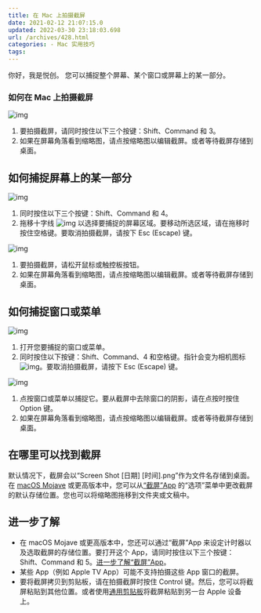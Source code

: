 ```yaml
---
title: 在 Mac 上拍摄截屏
date: 2021-02-12 21:07:15.0
updated: 2022-03-30 23:18:03.698
url: /archives/428.html
categories: - Mac 实用技巧
tags: 
---
```




你好，我是悦创。 您可以捕捉整个屏幕、某个窗口或屏幕上的某一部分。

### 如何在 Mac 上拍摄截屏

![img](https://img-blog.csdnimg.cn/img_convert/fc007bd767a611cea5f80281f7c11a60.png)

1.  要拍摄截屏，请同时按住以下三个按键：Shift、Command 和 3。
2.  如果在屏幕角落看到缩略图，请点按缩略图以编辑截屏。或者等待截屏存储到桌面。

## 如何捕捉屏幕上的某一部分

![img](https://img-blog.csdnimg.cn/img_convert/495caa472f9c2d9227040e967e466f87.png)

1.  同时按住以下三个按键：Shift、Command 和 4。
2.  拖移十字线 ![img](https://img-blog.csdnimg.cn/img_convert/ada2ad056bbf1fe49cc416c0dbc224b6.png) 以选择要捕捉的屏幕区域。要移动所选区域，请在拖移时按住空格键。要取消拍摄截屏，请按下 Esc (Escape) 键。

![img](https://img-blog.csdnimg.cn/img_convert/e53850573f5b44fa990964c5cc8b24dd.png)

1.  要拍摄截屏，请松开鼠标或触控板按钮。
2.  如果在屏幕角落看到缩略图，请点按缩略图以编辑截屏。或者等待截屏存储到桌面。

## 如何捕捉窗口或菜单

![img](https://img-blog.csdnimg.cn/img_convert/d328518fa2d46cd0b9757854d1fbb54d.png)

1.  打开您要捕捉的窗口或菜单。
2.  同时按住以下按键：Shift、Command、4 和空格键。指针会变为相机图标 ![img](https://img-blog.csdnimg.cn/img_convert/c0ec6279da2be595cf5613aac056a00b.png)。要取消拍摄截屏，请按下 Esc (Escape) 键。

![img](https://img-blog.csdnimg.cn/img_convert/2cb9adc5feba9b09b462712f024248cd.png)

1.  点按窗口或菜单以捕捉它。要从截屏中去除窗口的阴影，请在点按时按住 Option 键。
2.  如果在屏幕角落看到缩略图，请点按缩略图以编辑截屏。或者等待截屏存储到桌面。

## 在哪里可以找到截屏

默认情况下，截屏会以“Screen Shot \[日期\] \[时间\].png”作为文件名存储到桌面。 在 [macOS Mojave](https://support.apple.com/zh-cn/HT201260) 或更高版本中，您可以从[“截屏”App](https://support.apple.com/zh-cn/guide/mac-help/take-screenshots-or-screen-recordings-mh26782/mac) 的“选项”菜单中更改截屏的默认存储位置。您也可以将缩略图拖移到文件夹或文稿中。

## 进一步了解

*   在 macOS Mojave 或更高版本中，您还可以通过“截屏”App 来设定计时器以及选取截屏的存储位置。要打开这个 App，请同时按住以下三个按键：Shift、Command 和 5。[进一步了解“截屏”App](https://support.apple.com/zh-cn/guide/mac-help/take-screenshots-or-screen-recordings-mh26782/mac)。
*   某些 App（例如 Apple TV App）可能不支持拍摄这些 App 窗口的截屏。
*   要将截屏拷贝到剪贴板，请在拍摄截屏时按住 Control 键。然后，您可以将截屏粘贴到其他位置。或者使用[通用剪贴板](https://support.apple.com/zh-cn/HT209460)将截屏粘贴到另一台 Apple 设备上。